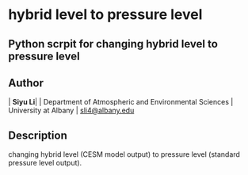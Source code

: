 
hybrid level to pressure level
================

 Python scrpit for changing hybrid level to pressure level
----------


Author
--------------
| **Siyu Li**|
| Department of Atmospheric and Environmental Sciences
| University at Albany
| sli4@albany.edu


Description
--------------
changing hybrid level (CESM model output) to pressure level (standard pressure level output).
